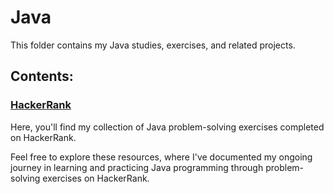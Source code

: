 # Java

This folder contains my Java studies, exercises, and related projects.

## Contents:

### [HackerRank](./HackerRank/)

Here, you'll find my collection of Java problem-solving exercises completed on HackerRank.

Feel free to explore these resources, where I've documented my ongoing journey in learning and practicing Java programming through problem-solving exercises on HackerRank.